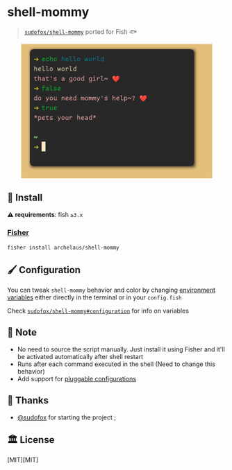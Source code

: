 # shell-mommy

> [`sudofox/shell-mommy`](https://github.com/sudofox/shell-mommy) ported for Fish 🐟

<div align=center>
  <a href="https://camo.githubusercontent.com/be014be282ef66e5c5cad19458aa61d7df6865ecbe55bcc882e0d53580f81de9/68747470733a2f2f692e696d6775722e636f6d2f424878556f68522e706e67" target=blank><img width=440 src=preview.png alt="Pure with dark colorscheme"></a>
</div>

## :rocket: Install

**:warning: requirements**: fish `≥3.x`

### [Fisher](https://github.com/jorgebucaran/fisher)

```fish
fisher install archelaus/shell-mommy
```

## :paintbrush: Configuration

You can tweak `shell-mommy` behavior and color by changing [environment variables](https://fishshell.com/docs/current/tutorial.html#tut_universal) either directly in the terminal or in your `config.fish`
    
Check [`sudofox/shell-mommy#configuration`](https://github.com/sudofox/shell-mommy#configuration) for info on variables

## :electric_plug: Note
- No need to source the script manually. Just install it using Fisher and it'll be activated automatically after shell restart
- Runs after each command executed in the shell (Need to change this behavior)
- Add support for [pluggable configurations](https://github.com/sudofox/shell-mommy/issues/6)

## :clap: Thanks

- [@sudofox](https://github.com/sudofox/shell-mommy) for starting the project ;

## :classical_building: License

[MIT][MIT]
